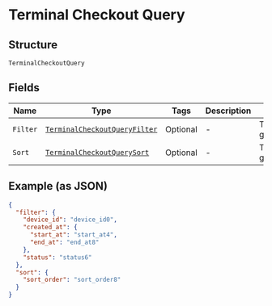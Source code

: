 
# Terminal Checkout Query

## Structure

`TerminalCheckoutQuery`

## Fields

| Name | Type | Tags | Description | Getter |
|  --- | --- | --- | --- | --- |
| `Filter` | [`TerminalCheckoutQueryFilter`](/doc/models/terminal-checkout-query-filter.md) | Optional | - | TerminalCheckoutQueryFilter getFilter() |
| `Sort` | [`TerminalCheckoutQuerySort`](/doc/models/terminal-checkout-query-sort.md) | Optional | - | TerminalCheckoutQuerySort getSort() |

## Example (as JSON)

```json
{
  "filter": {
    "device_id": "device_id0",
    "created_at": {
      "start_at": "start_at4",
      "end_at": "end_at8"
    },
    "status": "status6"
  },
  "sort": {
    "sort_order": "sort_order8"
  }
}
```

